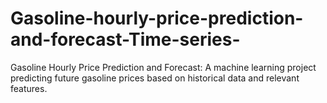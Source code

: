 # Gasoline-hourly-price-prediction-and-forecast-Time-series-
Gasoline Hourly Price Prediction and Forecast: A machine learning project predicting future gasoline prices based on historical data and relevant features.
